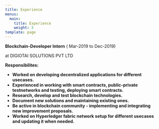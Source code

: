 ```yaml
---
title: Experience
menus:
  main:
    title: Experience
    weight: 5
template: page
---
```

**Blockchain-Developer Intern** ( Mar-2019 to Dec-2019)

at DIGIOTAI SOLUTIONS PVT LTD

**Responsibilites:**

* **Worked on developing decentralized applications for different usecases.**
* **Experienced in working with smart contracts, public-private testnetworks and testing, deploying smart contracts.**
* **Research, develop and test blockchain technologies.**
* **Document new solutions and maintaining existing ones.**
* **Be active in blockchain community - implementing and integrating new improvement proposals.**
* **Worked on Hyperledger fabric network setup for different usecases and updating it when needed.**